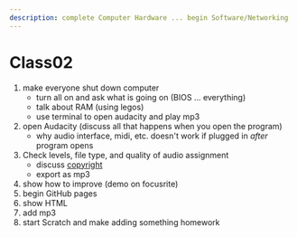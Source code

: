```yaml
---
description: complete Computer Hardware ... begin Software/Networking
---
```


# Class02

1. make everyone shut down computer
   * turn all on and ask what is going on \(BIOS ... everything\)
   * talk about RAM \(using legos\)
   * use terminal to open audacity and play mp3
2. open Audacity \(discuss all that happens when you open the program\)
   * why audio interface, midi, etc. doesn't work if plugged in _after_ program opens
3. Check levels, file type, and quality of audio assignment
   * discuss [copyright](../unit-3-pictures/copyright-and-licensing/)
   * export as mp3
4. show how to improve \(demo on focusrite\)
5. begin GitHub pages
6. show HTML
7. add mp3
8. start Scratch and make adding something homework

